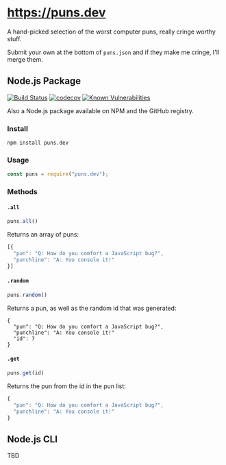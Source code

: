 # https://puns.dev
A hand-picked selection of the worst computer puns, really cringe worthy stuff.

Submit your own at the bottom of `puns.json` and if they make me cringe, I'll merge them.

## Node.js Package
[![Build Status](https://travis-ci.org/AlexLakatos/computer-puns.svg?branch=master)](https://travis-ci.org/AlexLakatos/computer-puns)
[![codecov](https://codecov.io/gh/AlexLakatos/computer-puns/branch/master/graph/badge.svg)](https://codecov.io/gh/AlexLakatos/computer-puns)
 [![Known Vulnerabilities](https://snyk.io/test/github/alexlakatos/computer-puns/badge.svg)](https://snyk.io/test/github/alexlakatos/computer-puns)

Also a Node.js package available on NPM and the GitHub registry.

### Install

`npm install puns.dev`

### Usage

```JavaScript
const puns = require("puns.dev");
```

### Methods

#### `.all`
```JavaScript
puns.all()
```
Returns an array of puns:

```JavaScript
[{
  "pun": "Q: How do you comfort a JavaScript bug?",
  "punchline": "A: You console it!"
}]
```

#### `.random`

```JavaScript
puns.random()
```
Returns a pun, as well as the random id that was generated:

```
{
  "pun": "Q: How do you comfort a JavaScript bug?",
  "punchline": "A: You console it!"
  "id": 7
}
```

#### `.get`

```JavaScript
puns.get(id)
```
Returns the pun from the id in the pun list:
```JavaScript
{
  "pun": "Q: How do you comfort a JavaScript bug?",
  "punchline": "A: You console it!"
}
```

## Node.js CLI

TBD
